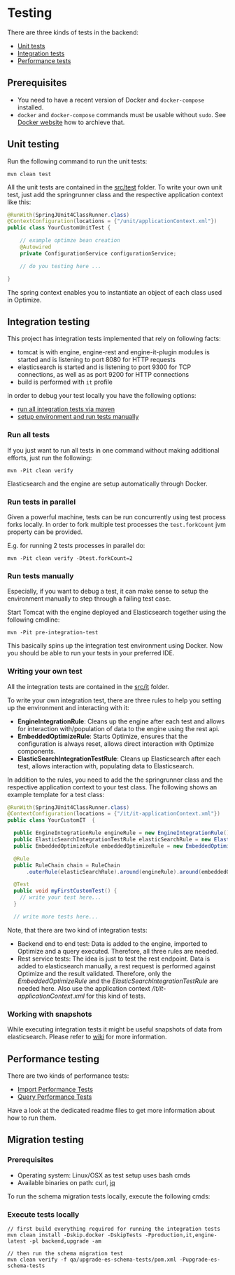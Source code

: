 # Testing

There are three kinds of tests in the backend:

* [Unit tests](#unit-testing)
* [Integration tests](#integration-testing)
* [Performance tests](#performance-testing)

## Prerequisites

* You need to have a recent version of Docker and `docker-compose` installed.
* `docker` and `docker-compose` commands must be usable without `sudo`. See [Docker website](https://docs.docker.com/install/linux/linux-postinstall/) how to archieve that.

## Unit testing

Run the following command to run the unit tests:

```
mvn clean test
```

All the unit tests are contained in the [src/test](./src/test/java/.) folder.
To write your own unit test, just add the springrunner class and the respective application context like this:
```java
@RunWith(SpringJUnit4ClassRunner.class)
@ContextConfiguration(locations = {"/unit/applicationContext.xml"})
public class YourCustomUnitTest {

    // example optimze bean creation
    @Autowired
    private ConfigurationService configurationService;

    // do you testing here ...

}
```

The spring context enables you to instantiate an object of each class used in Optimize.

## Integration testing

This project has integration tests implemented that rely on following facts:

* tomcat is with engine, engine-rest and engine-it-plugin modules is started and is listening to port 8080
for HTTP requests
* elasticsearch is started and is listening to port 9300 for TCP connections, as well as as port 9200
for HTTP connections
* build is performed with ```it``` profile

in order to debug your test locally you have the following options:

* [run all integration tests via maven](#run-all-tests)
* [setup environment and run tests manually](#run-tests-manually)

### Run all tests

If you just want to run all tests in one command without making additional
efforts, just run the following:
```
mvn -Pit clean verify
```

Elasticsearch and the engine are setup automatically through Docker.

### Run tests in parallel

Given a powerful machine, tests can be run concurrently using test process forks locally.
In order to fork multiple test processes the `test.forkCount` jvm property can be provided.

E.g. for running 2 tests processes in parallel do:
```
mvn -Pit clean verify -Dtest.forkCount=2
```

### Run tests manually

Especially, if you want to debug a test, it can make sense to setup the
environment manually to step through a failing test case.

Start Tomcat with the engine deployed and Elasticsearch together using the following cmdline:
```
mvn -Pit pre-integration-test
```

This basically spins up the integration test environment using Docker. Now you should be able to run your tests in your preferred IDE.

### Writing your own test

All the integration tests are contained in the [src/it](./src/it/java/.) folder.

To write your own integration test, there are three rules to help you setting up the environment and interacting with it:

* **EngineIntegrationRule**: Cleans up the engine after each test and allows for interaction with/population of data to the engine using the rest api.
* **EmbeddedOptimizeRule**: Starts Optimize, ensures that the configuration is always reset, allows direct interaction with Optimize components.
* **ElasticSearchIntegrationTestRule**: Cleans up Elasticsearch after each test, allows interaction with, populating data to Elasticsearch.

In addition to the rules, you need to add the the springrunner class and the respective application context to your test class. The following shows an example template for a test class:

```java
@RunWith(SpringJUnit4ClassRunner.class)
@ContextConfiguration(locations = {"/it/it-applicationContext.xml"})
public class YourCustomIT  {

  public EngineIntegrationRule engineRule = new EngineIntegrationRule();
  public ElasticSearchIntegrationTestRule elasticSearchRule = new ElasticSearchIntegrationTestRule();
  public EmbeddedOptimizeRule embeddedOptimizeRule = new EmbeddedOptimizeRule();

  @Rule
  public RuleChain chain = RuleChain
      .outerRule(elasticSearchRule).around(engineRule).around(embeddedOptimizeRule);

  @Test
  public void myFirstCustomTest() {
    // write your test here...
  }

  // write more tests here...
```

Note, that there are two kind of integration tests:

* Backend end to end test: Data is added to the engine, imported to Optimize and a query executed. Therefore, all three rules are needed.
* Rest service tests: The idea is just to test the rest endpoint. Data is added to elasticsearch manually, a rest request is performed against Optimize and the result validated. Therefore, only the *EmbeddedOptimizeRule* and the *ElasticSearchIntegrationTestRule* are needed here. Also use the application context */it/it-applicationContext.xml* for this kind of tests.

### Working with snapshots 

While executing integration tests it might be useful snapshots of data from elasticsearch. Please refer to [wiki](https://github.com/camunda/camunda-optimize/wiki/Using-ES-snapshots) for more information. 

## Performance testing

There are two kinds of performance tests:

* [Import Performance Tests](../qa/import-performance-tests/README.md)
* [Query Performance Tests](../qa/service-performance-tests/README.md)

Have a look at the dedicated readme files to get more information about how to run them.

## Migration testing

### Prerequisites

* Operating system: Linux/OSX as test setup uses bash cmds
* Available binaries on path: curl, [jq](https://stedolan.github.io/jq/)

To run the schema migration tests locally, execute the following cmds:

### Execute tests locally

```shell
// first build everything required for running the integration tests
mvn clean install -Dskip.docker -DskipTests -Pproduction,it,engine-latest -pl backend,upgrade -am

// then run the schema migration test
mvn clean verify -f qa/upgrade-es-schema-tests/pom.xml -Pupgrade-es-schema-tests
```
